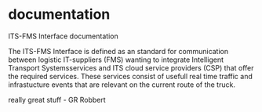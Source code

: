 # documentation
ITS-FMS Interface documentation

The ITS-FMS Interface is defined as an standard for communication between logistic IT-suppliers (FMS) wanting to integrate Intelligent Transport Systemsservices and ITS cloud service providers (CSP) that offer the required services. These services consist of usefull real time traffic and infrastucture events that are relevant on the current route of the truck.

really great stuff - GR Robbert
